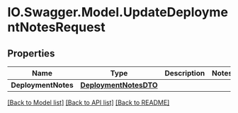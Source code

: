 # IO.Swagger.Model.UpdateDeploymentNotesRequest
## Properties

Name | Type | Description | Notes
------------ | ------------- | ------------- | -------------
**DeploymentNotes** | [**DeploymentNotesDTO**](DeploymentNotesDTO.md) |  | 

[[Back to Model list]](../README.md#documentation-for-models) [[Back to API list]](../README.md#documentation-for-api-endpoints) [[Back to README]](../README.md)

